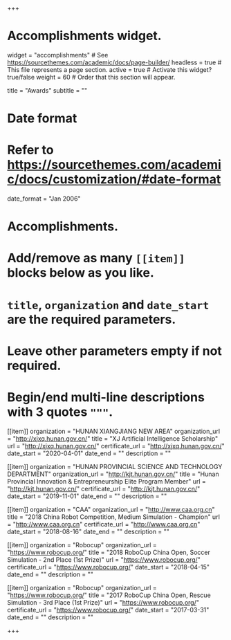 +++
# Accomplishments widget.
widget = "accomplishments"  # See https://sourcethemes.com/academic/docs/page-builder/
headless = true  # This file represents a page section.
active = true  # Activate this widget? true/false
weight = 60  # Order that this section will appear.

title = "Awards"
subtitle = ""

# Date format
#   Refer to https://sourcethemes.com/academic/docs/customization/#date-format
date_format = "Jan 2006"

# Accomplishments.
#   Add/remove as many `[[item]]` blocks below as you like.
#   `title`, `organization` and `date_start` are the required parameters.
#   Leave other parameters empty if not required.
#   Begin/end multi-line descriptions with 3 quotes `"""`.

[[item]]
  organization = "HUNAN XIANGJIANG NEW AREA"
  organization_url = "http://xjxq.hunan.gov.cn/"
  title = "XJ Artificial Intelligence Scholarship"
  url = "http://xjxq.hunan.gov.cn/"
  certificate_url = "http://xjxq.hunan.gov.cn/"
  date_start = "2020-04-01"
  date_end = ""
  description = ""

[[item]]
  organization = "HUNAN PROVINCIAL SCIENCE AND TECHNOLOGY DEPARTMENT"
  organization_url = "http://kjt.hunan.gov.cn/"
  title = "Hunan Provincial Innovation & Entrepreneurship Elite Program Member"
  url = "http://kjt.hunan.gov.cn/"
  certificate_url = "http://kjt.hunan.gov.cn/"
  date_start = "2019-11-01"
  date_end = ""
  description = ""

[[item]]
  organization = "CAA"
  organization_url = "http://www.caa.org.cn"
  title = "2018 China Robot Competition, Medium Simulation - Champion"
  url = "http://www.caa.org.cn"
  certificate_url = "http://www.caa.org.cn"
  date_start = "2018-08-16"
  date_end = ""
  description = ""

  
[[item]]
  organization = "Robocup"
  organization_url = "https://www.robocup.org/"
  title = "2018 RoboCup China Open, Soccer Simulation - 2nd Place (1st Prize)"
  url = "https://www.robocup.org/"
  certificate_url = "https://www.robocup.org/"
  date_start = "2018-04-15"
  date_end = ""
  description = ""

[[item]]
  organization = "Robocup"
  organization_url = "https://www.robocup.org/"
  title = "2017 RoboCup China Open, Rescue Simulation - 3rd Place (1st Prize)"
  url = "https://www.robocup.org/"
  certificate_url = "https://www.robocup.org/"
  date_start = "2017-03-31"
  date_end = ""
  description = ""

+++

